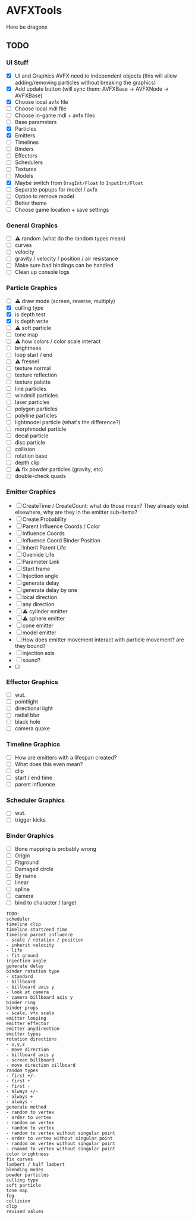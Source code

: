 ﻿# AVFXTools
 
Here be dragons

## TODO

### UI Stuff
- [x] UI and Graphics AVFX need to independent objects (this will allow adding/removing particles without breaking the graphics)
- [x] Add update button (will sync them: AVFXBase -> AVFXNode -> AVFXBase)
- [x] Choose local avfx file
- [ ] Choose local mdl file
- [ ] Choose in-game mdl + avfx files
- [ ] Base parameters
- [x] Particles
- [x] Emitters
- [ ] Timelines
- [ ] Binders
- [ ] Effectors
- [ ] Schedulers
- [ ] Textures
- [ ] Models
- [x] Maybe switch from `DragInt/Float` to `InputInt/Float`
- [ ] Separate popups for model / avfx
- [ ] Option to remove model
- [ ] Better theme
- [ ] Choose game location + save settings
### General Graphics
- [ ] ⚠️ random (what do the random types mean)
- [ ] curves
- [ ] velocity
- [ ] gravity / velocity / position / air resistance
- [ ] Make sure bad bindings can be handled
- [ ] Clean up console logs
### Particle Graphics
- [ ] ⚠️ draw mode (screen, reverse, multiply)
- [x] culling type
- [x] is depth test
- [x] is depth write
- [ ] ⚠️ soft particle
- [ ] tone map
- [ ] ⚠️ how colors / color scale interact
- [ ] brightness
- [ ] loop start / end
- [ ] ⚠️ fresnel
- [ ] texture normal
- [ ] texture reflection
- [ ] texture palette
- [ ] line particles
- [ ] windmill particles
- [ ] laser particles
- [ ] polygon particles
- [ ] polyline particles
- [ ] lightmodel particle (what's the difference?)
- [ ] morphmodel particle
- [ ] decal particle
- [ ] disc particle
- [ ] collision
- [ ] rotation base
- [ ] depth clip
- [ ] ⚠️ fix powder particles (gravity, etc)
- [ ] double-check quads
### Emitter Graphics
- [ ] CreateTime / CreateCount: what do those mean? They already exist elsewhere, why are they in the emitter sub-items?
- [ ] Create Probability
- [ ] Parent Influence Coords / Color
- [ ] Influence Coords
- [ ] Influence Coord Binder Position
- [ ] Inherit Parent Life
- [ ] Override Life
- [ ] Parameter Link
- [ ] Start frame
- [ ] Injection angle
- [ ] generate delay
- [ ] generate delay by one
- [ ] local direction
- [ ] any direction
- [ ] ⚠️ cylinder emitter
- [ ] ⚠️ sphere emitter
- [ ] cone emitter
- [ ] model emitter
- [ ] How does emitter movement interact with particle movement? are they bound?
- [ ] injection axis
- [ ] sound?
- [ ] 
### Effector Graphics
- [ ] wut.
- [ ] pointlight
- [ ] directional light
- [ ] radial blur
- [ ] black hole
- [ ] camera quake
### Timeline Graphics
- [ ] How are emitters with a lifespan created?
- [ ] What does this even mean?
- [ ] clip
- [ ] start / end time
- [ ] parent influence
### Scheduler Graphics
- [ ] wut.
- [ ] trigger kicks
### Binder Graphics
- [ ] Bone mapping is probably wrong
- [ ] Origin
- [ ] Fitground
- [ ] Damaged circle
- [ ] By name
- [ ] linear
- [ ] spline
- [ ] camera
- [ ] bind to character / target

```
TODO:
scheduler
timeline clip
timeline start/end time
timeline parent influence
- scale / rotation / position
- inherit velocity
- life
- fit ground
injection angle
generate delay
binder rotation type
- standard
- billboard
- billboard axis y
- look at camera
- camera billboard axis y
binder ring
binder props
- scale, vfx scale
emitter looping
emitter effector
emitter anydirection
emitter types
rotation directions
- x,y,z
- move direction
- billboard axis y
- screen billboard
- move direction billboard
random types
- first +/-
- first +
- first -
- always +/-
- always +
- always -
generate method
- random to vertex
- order to vertex
- random on vertex
- random to vertex
- random to vertex without singular point
- order to vertex without singular point
- random on vertex without singular point
- rnaomd to vertex without singular point
color brightness
fix curves
lambert / half lambert
blending modes
powder particles
culling type
soft particle
tone map
fog
collision
clip
revised values
```
